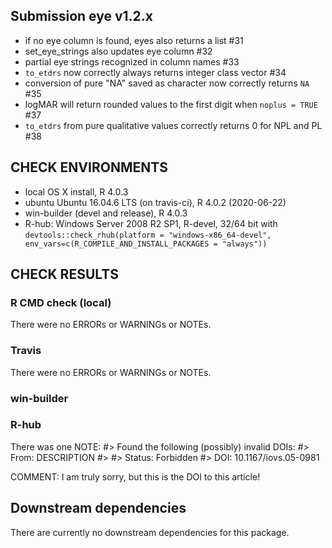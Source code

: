 ## Submission eye v1.2.x
- if no eye column is found, eyes also returns a list #31
- set_eye_strings also updates eye column #32 
- partial eye strings recognized in column names #33
- `to_etdrs` now correctly always returns integer class vector #34
- conversion of pure "NA" saved as character now correctly returns `NA` #35
- logMAR will return rounded values to the first digit when `noplus = TRUE` #37
- `to_etdrs` from pure qualitative values correctly returns 0 for NPL and PL #38

## CHECK ENVIRONMENTS
* local OS X install, R 4.0.3
* ubuntu Ubuntu 16.04.6 LTS (on travis-ci), R 4.0.2 (2020-06-22)
* win-builder (devel and release), R 4.0.3 
* R-hub: Windows Server 2008 R2 SP1, R-devel, 32/64 bit with
`devtools::check_rhub(platform = "windows-x86_64-devel", env_vars=c(R_COMPILE_AND_INSTALL_PACKAGES = "always"))`

## CHECK RESULTS
### R CMD check (local)
There were no ERRORs or WARNINGs or NOTEs. 
### Travis
There were no ERRORs or WARNINGs or NOTEs. 

### win-builder

### R-hub
There was one NOTE: 
#> Found the following (possibly) invalid DOIs: 
#> From: DESCRIPTION
#> 
#>     Status: Forbidden
#>   DOI: 10.1167/iovs.05-0981

COMMENT: I am truly sorry, but this is the DOI to this article! 

## Downstream dependencies
There are currently no downstream dependencies for this package.
